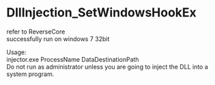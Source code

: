 # DllInjection_SetWindowsHookEx
refer to ReverseCore  
successfully run on windows 7 32bit
  
Usage:  
injector.exe ProcessName DataDestinationPath  
Do not run as administrator unless you are going to inject the DLL into a system program.  
